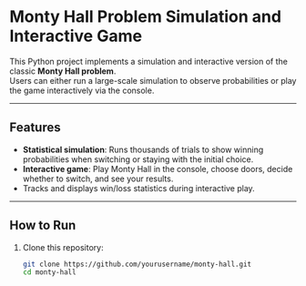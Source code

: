 # Monty Hall Problem Simulation and Interactive Game

This Python project implements a simulation and interactive version of the classic **Monty Hall problem**.  
Users can either run a large-scale simulation to observe probabilities or play the game interactively via the console.

---

## Features

- **Statistical simulation**: Runs thousands of trials to show winning probabilities when switching or staying with the initial choice.  
- **Interactive game**: Play Monty Hall in the console, choose doors, decide whether to switch, and see your results.  
- Tracks and displays win/loss statistics during interactive play.

---

## How to Run

1. Clone this repository:

   ```bash
   git clone https://github.com/yourusername/monty-hall.git
   cd monty-hall
